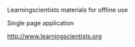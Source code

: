 Learningscientists materials for offline use

Single page application

http://www.learningscientists.org
